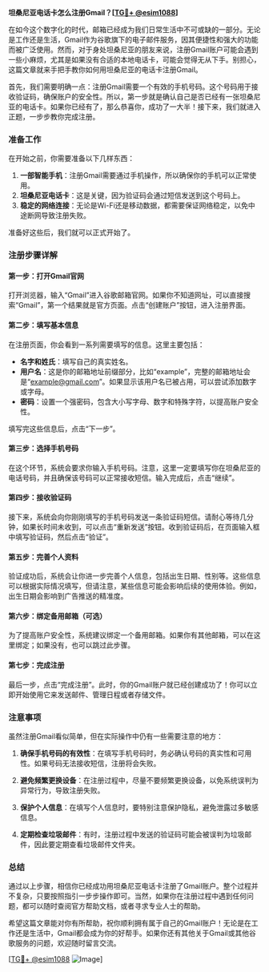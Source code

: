 **坦桑尼亚电话卡怎么注册Gmail？[[TG💪+ @esim1088](https://t.me/s/esim1088)]**

在如今这个数字化的时代，邮箱已经成为我们日常生活中不可或缺的一部分。无论是工作还是生活，Gmail作为谷歌旗下的电子邮件服务，因其便捷性和强大的功能而被广泛使用。然而，对于身处坦桑尼亚的朋友来说，注册Gmail账户可能会遇到一些小麻烦，尤其是如果没有合适的本地电话卡，可能会觉得无从下手。别担心，这篇文章就来手把手教你如何用坦桑尼亚的电话卡注册Gmail。

首先，我们需要明确一点：注册Gmail需要一个有效的手机号码。这个号码用于接收验证码，确保账户的安全性。所以，第一步就是确认自己是否已经有一张坦桑尼亚的电话卡。如果你已经有了，那么恭喜你，成功了一大半！接下来，我们就进入正题，一步步教你完成注册。

### **准备工作**
在开始之前，你需要准备以下几样东西：
1. **一部智能手机**：注册Gmail需要通过手机操作，所以确保你的手机可以正常使用。
2. **坦桑尼亚电话卡**：这是关键，因为验证码会通过短信发送到这个号码上。
3. **稳定的网络连接**：无论是Wi-Fi还是移动数据，都需要保证网络稳定，以免中途断网导致注册失败。

准备好这些后，我们就可以正式开始了。

### **注册步骤详解**

#### **第一步：打开Gmail官网**
打开浏览器，输入“Gmail”进入谷歌邮箱官网。如果你不知道网址，可以直接搜索“Gmail”，第一个结果就是官方页面。点击“创建账户”按钮，进入注册界面。

#### **第二步：填写基本信息**
在注册页面，你会看到一系列需要填写的信息。这里主要包括：
- **名字和姓氏**：填写自己的真实姓名。
- **用户名**：这是你的邮箱地址前缀部分，比如“example”，完整的邮箱地址会是“example@gmail.com”。如果显示该用户名已被占用，可以尝试添加数字或字母。
- **密码**：设置一个强密码，包含大小写字母、数字和特殊字符，以提高账户安全性。

填写完这些信息后，点击“下一步”。

#### **第三步：选择手机号码**
在这个环节，系统会要求你输入手机号码。注意，这里一定要填写你在坦桑尼亚的电话号码，并且确保该号码可以正常接收短信。输入完成后，点击“继续”。

#### **第四步：接收验证码**
接下来，系统会向你刚刚填写的手机号码发送一条验证码短信。请耐心等待几分钟，如果长时间未收到，可以点击“重新发送”按钮。收到验证码后，在页面输入框中填写验证码，然后点击“验证”。

#### **第五步：完善个人资料**
验证成功后，系统会让你进一步完善个人信息，包括出生日期、性别等。这些信息可以根据实际情况填写，但请注意，某些信息可能会影响后续的使用体验。例如，出生日期会影响到广告推送的精准度。

#### **第六步：绑定备用邮箱（可选）**
为了提高账户安全性，系统建议绑定一个备用邮箱。如果你有其他邮箱，可以在这里绑定；如果没有，也可以跳过此步骤。

#### **第七步：完成注册**
最后一步，点击“完成注册”。此时，你的Gmail账户就已经创建成功了！你可以立即开始使用它来发送邮件、管理日程或者存储文件。

### **注意事项**
虽然注册Gmail看似简单，但在实际操作中仍有一些需要注意的地方：

1. **确保手机号码的有效性**：在填写手机号码时，务必确认号码的真实性和可用性。如果号码无法接收短信，注册将会失败。
   
2. **避免频繁更换设备**：在注册过程中，尽量不要频繁更换设备，以免系统误判为异常行为，导致注册失败。

3. **保护个人信息**：在填写个人信息时，要特别注意保护隐私，避免泄露过多敏感信息。

4. **定期检查垃圾邮件**：有时，注册过程中发送的验证码可能会被误判为垃圾邮件，因此要定期查看垃圾邮件文件夹。

### **总结**
通过以上步骤，相信你已经成功用坦桑尼亚电话卡注册了Gmail账户。整个过程并不复杂，只要按照指引一步步操作即可。当然，如果你在注册过程中遇到任何问题，都可以随时查阅官方帮助文档，或者寻求专业人士的帮助。

希望这篇文章能对你有所帮助，祝你顺利拥有属于自己的Gmail账户！无论是在工作还是生活中，Gmail都会成为你的好帮手。如果你还有其他关于Gmail或其他谷歌服务的问题，欢迎随时留言交流。

[[TG💪+ @esim1088](https://t.me/s/esim1088) ![Image](https://i.postimg.cc/4NQfJmqS/Snipaste-2025-05-13-00-14-12.png)]